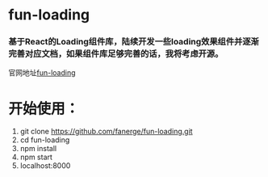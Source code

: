 # fun-loading
### 基于React的Loading组件库，陆续开发一些loading效果组件并逐渐完善对应文档，如果组件库足够完善的话，我将考虑开源。
官网地址[fun-loading](https://fanerge.github.io/fun-loading/dist)
# 开始使用：
1.  git clone https://github.com/fanerge/fun-loading.git
2.  cd fun-loading
3.  npm install
4.  npm start
5.  localhost:8000 
